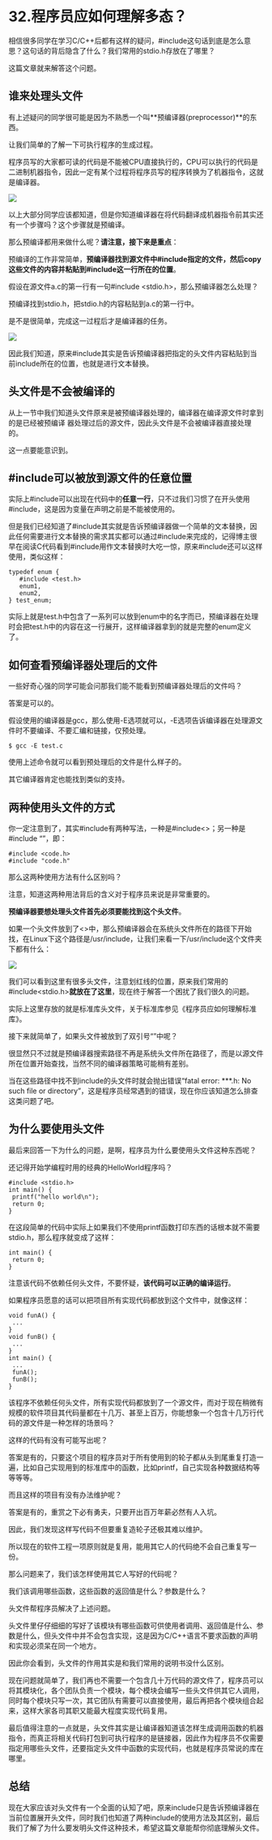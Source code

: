 # 32.程序员应如何理解多态？

相信很多同学在学习C/C++后都有这样的疑问，#include这句话到底是怎么意思？这句话的背后隐含了什么？我们常用的stdio.h存放在了哪里？&#x20;

这篇文章就来解答这个问题。

## 谁来处理头文件&#x20;

有上述疑问的同学很可能是因为不熟悉一个叫**预编译器(preprocessor)**的东西。&#x20;

让我们简单的了解一下可执行程序的生成过程。&#x20;

程序员写的大家都可读的代码是不能被CPU直接执行的，CPU可以执行的代码是二进制机器指令，因此一定有某个过程将程序员写的程序转换为了机器指令，这就是编译器。

![](.gitbook/assets/32\_1.jpg)

以上大部分同学应该都知道，但是你知道编译器在将代码翻译成机器指令前其实还有一个步骤吗？这个步骤就是预编译。&#x20;

那么预编译都用来做什么呢？**请注意，接下来是重点**：&#x20;

预编译的工作非常简单，**预编译器找到源文件中#include指定的文件，然后copy这些文件的内容并粘贴到#include这一行所在的位置**。&#x20;

假设在源文件a.c的第一行有一句#include \<stdio.h>，那么预编译器怎么处理？&#x20;

预编译找到stdio.h，把stdio.h的内容粘贴到a.c的第一行中。&#x20;

是不是很简单，完成这一过程后才是编译器的任务。

![](.gitbook/assets/32\_2.jpg)

因此我们知道，原来#include其实是告诉预编译器把指定的头文件内容粘贴到当前include所在的位置，也就是进行文本替换。&#x20;

## 头文件是不会被编译的&#x20;

从上一节中我们知道头文件原来是被预编译器处理的，编译器在编译源文件时拿到的是已经被预编译 器处理过后的源文件，因此头文件是不会被编译器直接处理的。&#x20;

这一点要能意识到。

## #include可以被放到源文件的任意位置&#x20;

实际上#include可以出现在代码中的**任意一行**，只不过我们习惯了在开头使用#include，这是因为变量在声明之前是不能被使用的。&#x20;

但是我们已经知道了#include其实就是告诉预编译器做一个简单的文本替换，因此任何需要进行文本替换的需求其实都可以通过#include来完成的，记得博主很早在阅读C代码看到#include用作文本替换时大吃一惊，原来#include还可以这样使用，类似这样：

```
typedef enum {
   #include <test.h>
   enum1,
   enum2,
} test_enum;
```

实际上就是test.h中包含了一系列可以放到enum中的名字而已，预编译器在处理时会把test.h中的内容在这一行展开，这样编译器拿到的就是完整的enum定义了。&#x20;

## 如何查看预编译器处理后的文件&#x20;

一些好奇心强的同学可能会问那我们能不能看到预编译器处理后的文件吗？&#x20;

答案是可以的。&#x20;

假设使用的编译器是gcc，那么使用-E选项就可以，-E选项告诉编译器在处理源文件时不要编译、不要汇编和链接，仅预处理。

```
$ gcc -E test.c
```

使用上述命令就可以看到预处理后的文件是什么样子的。

其它编译器肯定也能找到类似的支持。&#x20;

## 两种使用头文件的方式&#x20;

你一定注意到了，其实#include有两种写法，一种是#include<>；另一种是#include “”，即：

```
#include <code.h>
#include "code.h"
```

那么这两种使用方法有什么区别吗？&#x20;

注意，知道这两种用法背后的含义对于程序员来说是非常重要的。&#x20;

**预编译器要想处理头文件首先必须要能找到这个头文件**。&#x20;

如果一个头文件放到了<>中，那么预编译器会在系统头文件所在的路径下开始找，在Linux下这个路径是/usr/include，让我们来看一下/usr/include这个文件夹下都有什么：

![](.gitbook/assets/32\_3.jpg)

我们可以看到这里有很多头文件，注意划红线的位置，原来我们常用的#include\<stdio.h>**就放在了这里**，现在终于解答一个困扰了我们很久的问题。&#x20;

实际上这里存放的就是标准库头文件，关于标准库参见《程序员应如何理解标准库》。&#x20;

接下来就简单了，如果头文件被放到了双引号“”中呢？&#x20;

很显然只不过就是预编译器搜索路径不再是系统头文件所在路径了，而是以源文件所在位置开始查找，当然不同的编译器策略可能稍有差别。&#x20;

当在这些路径中找不到include的头文件时就会抛出错误“fatal error: \*\*\*.h: No such file or directory”，这是程序员经常遇到的错误，现在你应该知道怎么排查这类问题了吧。

## 为什么要使用头文件&#x20;

最后来回答一下为什么的问题，是啊，程序员为什么要使用头文件这种东西呢？&#x20;

还记得开始学编程时用的经典的HelloWorld程序吗？

```
#include <stdio.h>
int main() {
 printf("hello world\n");
 return 0; 
}
```

在这段简单的代码中实际上如果我们不使用printf函数打印东西的话根本就不需要stdio.h，那么程序就变成了这样：

```
int main() {
 return 0;
}
```

注意该代码不依赖任何头文件，不要怀疑，**该代码可以正确的编译运行**。&#x20;

如果程序员愿意的话可以把项目所有实现代码都放到这个文件中，就像这样：

```
void funA() {
 ...
}
void funB() {
 ...
}
int main() {
 ...
 funA();
 funB();
}
```

该程序不依赖任何头文件，所有实现代码都放到了一个源文件，而对于现在稍微有规模的软件项目其代码量都在十几万、甚至上百万，你能想象一个包含十几万行代码的源文件是一种怎样的场景吗？&#x20;

这样的代码有没有可能写出呢？&#x20;

答案是有的，只要这个项目的程序员对于所有使用到的轮子都从头到尾重复打造一遍，比如自己实现用到的标准库中的函数，比如printf，自己实现各种数据结构等等等等。&#x20;

而且这样的项目有没有办法维护呢？&#x20;

答案是有的，重赏之下必有勇夫，只要开出百万年薪必然有人入坑。&#x20;

因此，我们发现这样写代码不但要重复造轮子还极其难以维护。&#x20;

所以现在的软件工程一项原则就是复用，能用其它人的代码绝不会自己重复写一份。&#x20;

那么问题来了，我们该怎样使用其它人写好的代码呢？&#x20;

我们该调用哪些函数，这些函数的返回值是什么？参数是什么？&#x20;

头文件帮程序员解决了上述问题。&#x20;

头文件里仔仔细细的写好了该模块有哪些函数可供使用者调用、返回值是什么、参数是什么，但头文件中并不会包含实现，这是因为C/C++语言不要求函数的声明和实现必须呆在同一个地方。&#x20;

因此你会看到，头文件的作用其实是和我们常用的说明书没什么区别。&#x20;

现在问题就简单了，我们再也不需要一个包含几十万代码的源文件了，程序员可以将其模块化，各个团队负责一个模块，每个模块会编写一些头文件供其它人调用，同时每个模块只写一次，其它团队有需要可以直接使用，最后再把各个模块组合起来，这样大家各司其职又能最大程度实现代码复用。&#x20;

最后值得注意的一点就是，头文件其实是让编译器知道该怎样生成调用函数的机器指令，而真正将相关代码打包到可执行程序的是链接器，因此作为程序员不仅需要指定用哪些头文件，还要指定头文件中函数的实现代码，也就是程序员常说的库在哪里。&#x20;

## 总结&#x20;

现在大家应该对头文件有一个全面的认知了吧，原来include只是告诉预编译器在当前位置展开头文件，同时我们也知道了两种include的使用方法及其区别，最后我们了解了为什么要发明头文件这种技术，希望这篇文章能帮你彻底理解头文件。

